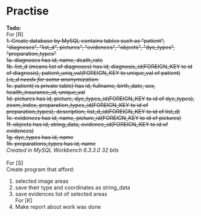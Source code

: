 # Practise
<strong>Todo: </strong></br>
For [R] </br>
<strike>1. Create database by MySQL contains tables such as "patient", "diagnoses", "list_d", pictures", "evidences", "objects", "dye_types",  "preparation_types" </br>
1a. diagnoses has id, name, death_rate </br>
1b. list_d (means list of diagnoses) has id, diagnosis_id(FOREIGN_KEY to id of diagnosis), patient_uniq_val(FOREIGN_KEY to unique_val of patient) </br>
<i>Lis_d needs for some anonymization.</i></br>
1c. patient( is private table) has id, fullname, birth_date, sex, health_insurance_id, unique_val </br>
1d. pictures has id, picture, dye_types_id(FOREIGN_KEY to id of dye_types), zoom_index, preparation_types_id(FOREIGN_KEY to id of preparation_types), description, list_d_id(FOREIGN_KEY to id of list_d)  </br>
1e. evidences has id, name, picture_id(FOREIGN_KEY to id of pictures) </br>
1f. objects has id, string_data, evidence_id(FOREIGN_KEY to id of evidences) </br>
1g. dye_types has id, name  </br>
1h. preparations_types has id, name </strike> </br>
<i>Created in MySQL Workbench 6.3.3.0 32 bits</i></br>
</br>
For [S] </br>
Create program that afford:</br>
1. selected image areas </br>
2. save their type and coordinates as string_data </br>
3. save evidences list of selected areas</br>
For [K] </br>
1. Make report about work was done </br>
